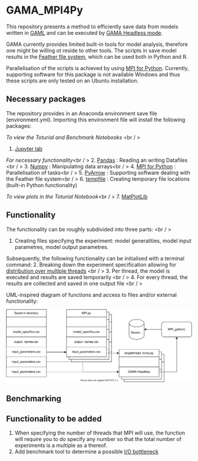 # GAMA_MPI4Py
This repository presents a method to efficiently save data from models written in [GAML](https://gama-platform.github.io/) and can be executed by [GAMA Headless mode](https://gama-platform.github.io/wiki/Headless). 

GAMA currently provides limited built-in tools for model analysis, therefore one might be willing ot reside to other tools. The scripts in save model results in the [Feather file system](https://arrow.apache.org/docs/python/feather.html), which can be used both in Python and R. 

Parallelisation of the scripts is achieved by using [MPI for Python](https://mpi4py.readthedocs.io/en/stable/). Currently, supporting software for this package is not available Windows and thus these scripts are only tested on an Ubuntu installation. 

## Necessary packages
The repository provides in an Anaconda environment save file (environment.yml). Importing this environment file will install the following packages: 

_To view the Toturial and Benchmark Notebooks_ <br / >
1. [Jupyter lab](https://jupyterlab.readthedocs.io/en/latest/)

_For necessary functionality_<br / >
2. [Pandas](https://pandas.pydata.org/docs/) : Reading an writing Datafiles <br / >
3. [Numpy](https://numpy.org/doc/stable/) : Manipulating data arrays<br / >
4. [MPI for Python](https://mpi4py.readthedocs.io/en/stable/) : Parallelisation of tasks<br / >
5. [PyArrow](https://arrow.apache.org/docs/python/) : Supporting software dealing with the Feather file system<br / >
6. [tempfile](https://docs.python.org/3/library/tempfile.html) : Creating temporary file locations (built-in Python functionality)

_To view plots in the Toturial Notebook_<br / >
7. [MatPlotLib](https://matplotlib.org/stable/users/index.html)

## Functionality

The functionality can be roughly subdivided into three parts: <br / >
1. Creating files specifying the experiment: model generalities, model input parametres, model output parametres. 

Subsequently, the following functionality can be initialised with a terminal command: 
2. Breaking down the experiment specification allowing for [distribution over multiple threads](https://en.wikipedia.org/wiki/Parallel_computing) <br / >
3. Per thread, the model is executed and results are saved temporarily <br / >
4. For every thread, the results are collected and saved in one output file <br / >

UML-inspired diagram of functions and access to files and/or external functionality: <br />
 
![funcs](Funcs.svg "Graphical representation")


## Benchmarking 

## Functionality to be added

1. When specifying the number of threads that MPI will use, the function will require you to do specify any number so that the total number of experiments is a multiple as a thereof. 
2. Add benchmark tool to determine a possible [I/O bottleneck](https://cvw.cac.cornell.edu/parallelio/mpi-io-advantages)

